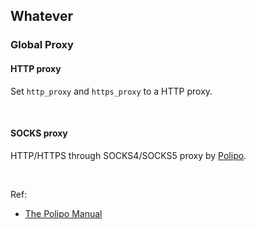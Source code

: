 ## Whatever

### Global Proxy

#### HTTP proxy

Set ```http_proxy``` and ```https_proxy``` to a HTTP proxy.

<br/>

#### SOCKS proxy

HTTP/HTTPS through SOCKS4/SOCKS5 proxy by [Polipo](https://www.irif.fr/~jch/software/polipo/polipo.html).

<br/>

Ref:

- [The Polipo Manual](https://www.irif.fr/~jch/software/polipo/polipo.html)
